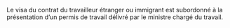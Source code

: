 Le visa du contrat du travailleur étranger ou immigrant est subordonné à la présentation d’un permis de travail délivré par le ministre chargé du travail.